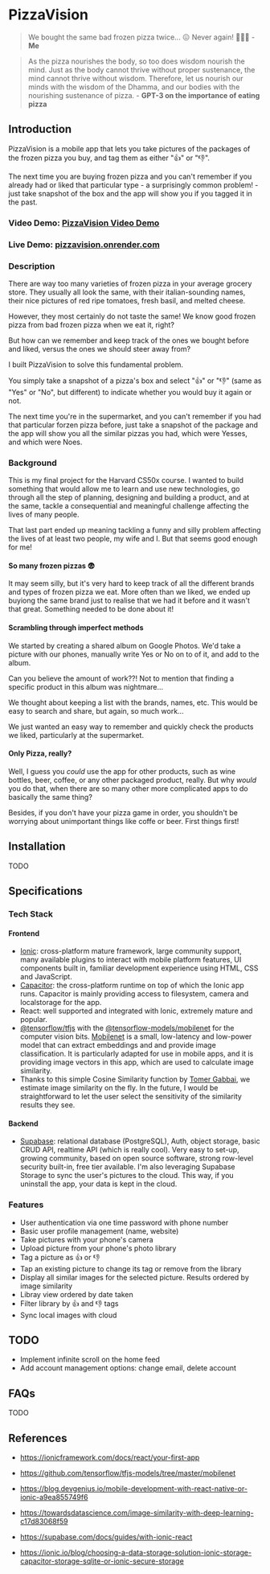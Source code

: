 # PizzaVision

> We bought the same bad frozen pizza twice... 😖
> Never again! 🥶🍕🙌 - **Me**

> As the pizza nourishes the body, so too does wisdom nourish the mind. Just as the body cannot thrive without proper sustenance, the mind cannot thrive without wisdom. Therefore, let us nourish our minds with the wisdom of the Dhamma, and our bodies with the nourishing sustenance of pizza. - **GPT-3 on the importance of eating pizza**

## Introduction

PizzaVision is a mobile app that lets you take pictures of the packages of the frozen pizza you buy, and tag them as either "👍" or "👎".

The next time you are buying frozen pizza and you can't remember if you already had or liked that particular type - a surprisingly common problem! - just take snapshot of the box and the app will show you if you tagged it in the past.

### Video Demo: [PizzaVision Video Demo](https://youtu.be/UvWqgWUDMGE)

### Live Demo: [pizzavision.onrender.com](https://pizzavision.onrender.com/)

### Description

There are way too many varieties of frozen pizza in your average grocery store. They usually all look the same, with their italian-sounding names, their nice pictures of red ripe tomatoes, fresh basil, and melted cheese.

However, they most certainly do not taste the same! We know good frozen pizza from bad frozen pizza when we eat it, right?

But how can we remember and keep track of the ones we bought before and liked, versus the ones we should steer away from?

I built PizzaVision to solve this fundamental problem.

You simply take a snapshot of a pizza's box and select "👍" or "👎" (same as "Yes" or "No", but different) to indicate whether you would buy it again or not.

The next time you're in the supermarket, and you can't remember if you had that particular forzen pizza before, just take a snapshot of the package and the app will show you all the similar pizzas you had, which were Yesses, and which were Noes.

### Background

This is my final project for the Harvard CS50x course. I wanted to build something that would allow me to learn and use new technologies, go through all the step of planning, designing and building a product, and at the same, tackle a consequential and meaningful challenge affecting the lives of many people.

That last part ended up meaning tackling a funny and silly problem affecting the lives of at least two people, my wife and I. But that seems good enough for me!

#### So many frozen pizzas 😨

It may seem silly, but it's very hard to keep track of all the different brands and types of frozen pizza we eat. More often than we liked, we ended up buyiong the same brand just to realise that we had it before and it wasn't that great. Something needed to be done about it!

#### Scrambling through imperfect methods

We started by creating a shared album on Google Photos. We'd take a picture with our phones, manually write Yes or No on to of it, and add to the album.

Can you believe the amount of work??! Not to mention that finding a specific product in this album was nightmare... 

We thought about keeping a list with the brands, names, etc. This would be easy to search and share, but again, so much work...

We just wanted an easy way to remember and quickly check the products we liked, particularly at the supermarket.

#### Only Pizza, really?

Well, I guess you _could_ use the app for other products, such as wine bottles, beer, coffee, or any other packaged product, really. But why _would_ you do that, when there are so many other more complicated apps to do basically the same thing?

Besides, if you don't have your pizza game in order, you shouldn't be worrying about unimportant things like coffe or beer. First things first!

## Installation

TODO

## Specifications

### Tech Stack

#### Frontend

- [Ionic](https://ionicframework.com/docs/react): cross-platform mature framework, large community support, many available plugins to interact with mobile platform features, UI components built in, familiar development experience using HTML, CSS and JavaScript.
- [Capacitor](https://capacitorjs.com/docs): the cross-platform runtime on top of which the Ionic app runs. Capacitor is mainly providing access to filesystem, camera and localstorage for the app.
- React: well supported and integrated with Ionic, extremely mature and popular.
- [@tensorflow/tfjs](https://www.tensorflow.org/js/tutorials/setup?hl=en) with the [@tensorflow-models/mobilenet](https://www.npmjs.com/package/@tensorflow-models/mobilenet) for the computer vision bits. [Mobilenet](https://github.com/tensorflow/tfjs-models/tree/master/mobilenet) is a small, low-latency and low-power model that can extract embeddings and and provide image classification. It is particularly adapted for use in mobile apps, and it is providing image vectors in this app, which are used to calculate image similarity.
- Thanks to this simple Cosine Similarity function by [Tomer Gabbai](https://gist.github.com/tomericco/14b5ceac90d6eed6f9ba6cb5305f8fab), we estimate image similarity on the fly. In the future, I would be straightforward to let the user select the sensitivity of the similarity results they see.

#### Backend

- [Supabase](https://supabase.com/docs): relational database (PostgreSQL), Auth, object storage, basic CRUD API, realtime API (which is really cool). Very easy to set-up, growing community, based on open source software, strong row-level security built-in, free tier available. I'm also leveraging Supabase Storage to sync the user's pictures to the cloud. This way, if you uninstall the app, your data is kept in the cloud.

### Features

- User authentication via one time password with phone number
- Basic user profile management (name, website)
- Take pictures with your phone's camera
- Upload picture from your phone's photo library
- Tag a picture as 👍 or 👎
- Tap an existing picture to change its tag or remove from the library
- Display all similar images for the selected picture. Results ordered by image similarity
- Libray view ordered by date taken
- Filter library by 👍 and 👎 tags
- Sync local images with cloud

## TODO

- Implement infinite scroll on the home feed
- Add account management options: change email, delete account

## FAQs

TODO

## References

- https://ionicframework.com/docs/react/your-first-app
- https://github.com/tensorflow/tfjs-models/tree/master/mobilenet

- https://blog.devgenius.io/mobile-development-with-react-native-or-ionic-a9ea855749f6
- https://towardsdatascience.com/image-similarity-with-deep-learning-c17d83068f59

- https://supabase.com/docs/guides/with-ionic-react
- https://ionic.io/blog/choosing-a-data-storage-solution-ionic-storage-capacitor-storage-sqlite-or-ionic-secure-storage
